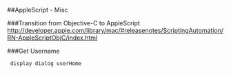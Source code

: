 
##AppleScript - Misc

###Transition from Objective-C to AppleScript
http://developer.apple.com/library/mac/#releasenotes/ScriptingAutomation/RN-AppleScriptObjC/index.html

###Get Username

```macos
 display dialog userHome
 ```



